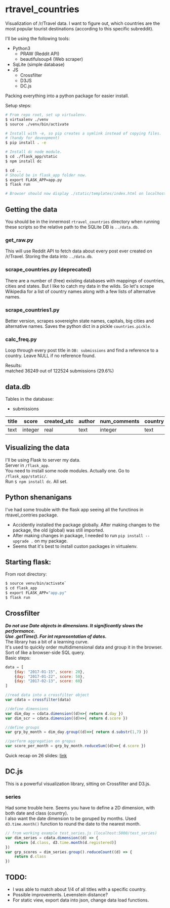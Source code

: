 # rtravel_countries
Visualization of /r/Travel data. I want to figure out, which countries are the most popular tourist destinations (according to this specific subreddit).  

I'll be using the following tools:
* Python3
    * PRAW (Reddit API)
    * beautifulsoup4 (Web scraper)
* SqLite (simple database)
* JS
    * Crossfilter
    * D3JS
    * DC.js

Packing everything into a python package for easier install.  

Setup steps:
```bash
# From repo root, set up virtualenv.
$ virtualenv ./venv
$ source ./venv/bin/activate

# Install with -e, so pip creates a symlink instead of copying files.
# (handy for deveopment)
$ pip install . -e

# Install dc node module.
$ cd ./flask_app/static
$ npm install dc

$ cd ..
# Should be in flask_app folder now.
$ export FLASK_APP=app.py
$ flask run

# Browser should now display ./static/templates/index.html on localhost:5000.  
```

## Getting the data
You should be in the innermost `rtravel_countries` directory when running these scripts so the relative path to the SQLite DB is `../data.db`. 

### get_raw.py
This will use Reddit API to fetch data about every post ever created on /r/Travel. Storing the data into `../data.db`.

### scrape_countries.py (deprecated)
There are a number of (free) existing databases with mappings of countries, cities and states. But I like to catch my data in the wilds. So let's scrape Wikipedia for a list of country names along with a few lists of alternative names. 

### scrape_countries1.py
Better version, scrapes sovereighn state names, capitals, big cities and alternative names. Saves the python dict in a pickle `countries.pickle`.  

### calc_freq.py
Loop through every post title in `DB: submissions` and find a reference to a country. Leave NULL if no reference found. 

Results:  
matched 36249 out of 122524 submissions (29.6%)  

## data.db
Tables in the database: 

* submissions

|title   |score   |created_utc   |author   |num_comments   |country|
|---|---|---|---|---|---|
|text|integer|real|text|integer|text|


## Visualizing the data
I'll be using Flask to server my data.  
Server in `/flask_app`.  
You need to install some node modules. Actually one. Go to `/flask_app/static/`.  
Run `$ npm install dc`. All set.  

## Python shenanigans
I've had some trouble with the flask app seeing all the functinos in rtravel_contries package.  

* Accidently installed the package globally. After making changes to the package, the old (global) was still imported.  
* After making changes in package, I needed to run `pip install --upgrade .` on my package.  
* Seems that it's best to install custon packages in virtualenv.  

## Starting flask:
From root directory:  
```bash
$ source venv/bin/activate`
$ cd flask_app
$ export FLASK_APP="app.py"
$ flask run
```


## Crossfilter
***Do not use Date objects in dimensions. It significantly slows the performance.***  
***Use <Date object>.getTime(). For int representation of dates.***  
The library has a bit of a learning curve.  
It's used to quickly order multidimensional data and group it in the browser.  
Sort of like a browser-side SQL query.  
Basic steps:
```javascript
data = [
    {day: "2017-01-15", score: 20},
    {day: "2017-01-22", score: 50},
    {day: "2017-02-13", score: 60}
]

//read data into a crossfilter object
var cdata = crossfilter(data)

//define dimensions
var dim_day = cdata.dimension((d)=>{ return d.day })
var dim_scr = cdata.dimension((d)=>{ return d.score })

//define groups
var grp_by_month = dim_day.group((d)=>{ return d.substr(1,7) })

//perform aggregation on gropus
var score_per_month = grp_by_month.reduceSum((d)=>{ d.score })
```

Quick recap on 26 slides: [link](https://www.slideshare.net/esjewett/crossfilter-mad-js)  

## DC.js
This is a powerful visualization library, sitting on Crossfilter and D3.js. 

### series
Had some trouble here. Seems you have to define a 2D dimension, with both date and class (country).  
I also want the date dimension to be goruped by months. Used `d3.time.month()` function to round the date to the nearest month.  
```javascript
// from working example test_series.js (localhost:5000/test_series)
var dim_series = cdata.dimension((d) => {
    return [d.class, d3.time.month(d.registered)]
})
var grp_scores = dim_series.group().reduceCount((d) => {
    return d.class
})
```


## TODO: 
* I was able to match about 1/4 of all titles with a specific country. 
* Possible improvements. Levenstein distance?  
* For static view, export data into json, change data load functions.  